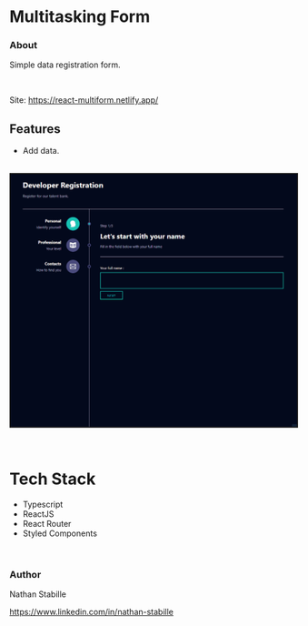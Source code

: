 # Multitasking Form

### About

Simple data registration form.

<br>

Site: https://react-multiform.netlify.app/

## Features

- Add data.

<br>
<div style= "display: flex">
<img style="border: 2px solid;" src="./public/github/react-multiForm.gif">

</div>
<br>
<br>

# Tech Stack

- Typescript
- ReactJS
- React Router
- Styled Components

<br>

### Author

Nathan Stabille

https://www.linkedin.com/in/nathan-stabille
